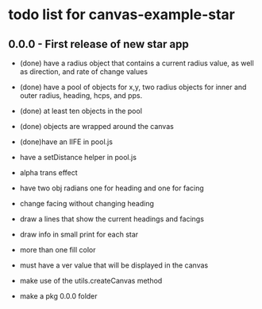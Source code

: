 # todo list for canvas-example-star

## 0.0.0 - First release of new star app
* (done) have a radius object that contains a current radius value, as well as direction, and rate of change values
* (done) have a pool of objects for x,y, two radius objects for inner and outer radius, heading, hcps, and pps.
* (done) at least ten objects in the pool
* (done) objects are wrapped around the canvas
* (done)have an IIFE in pool.js

* have a setDistance helper in pool.js
* alpha trans effect
* have two obj radians one for heading and one for facing
* change facing without changing heading
* draw a lines that show the current headings and facings
* draw info in small print for each star
* more than one fill color

* must have a ver value that will be displayed in the canvas
* make use of the utils.createCanvas method
* make a pkg 0.0.0 folder